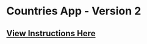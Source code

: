 # Countries App - Version 2

## [View Instructions Here](https://github.com/AnnieCannons/countries-app-instructions/tree/main/version-2)
